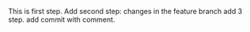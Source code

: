 This is first step.
Add second step: changes in the feature branch
add 3 step. add commit with comment.
